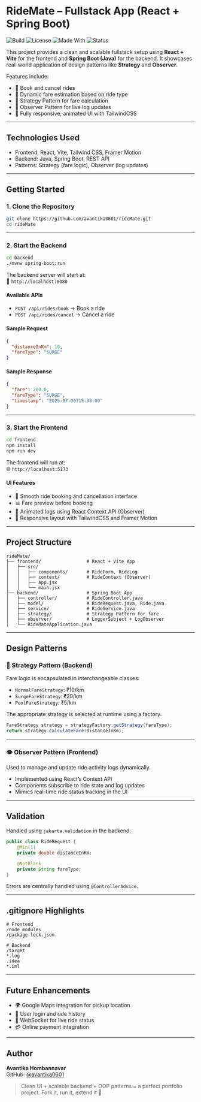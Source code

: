 # RideMate – Fullstack App (React + Spring Boot)

![Build](https://img.shields.io/badge/build-passing-brightgreen)
![License](https://img.shields.io/badge/license-MIT-blue)
![Made With](https://img.shields.io/badge/made%20with-Java%20%7C%20React-blueviolet)
![Status](https://img.shields.io/badge/status-active-success)

This project provides a clean and scalable fullstack setup using **React + Vite** for the frontend and **Spring Boot (Java)** for the backend. It showcases real-world application of design patterns like **Strategy** and **Observer**.

Features include:

- 🚗 Book and cancel rides
- 💸 Dynamic fare estimation based on ride type
- 🧠 Strategy Pattern for fare calculation
- 👀 Observer Pattern for live log updates
- 🎨 Fully responsive, animated UI with TailwindCSS

---

## Technologies Used

- Frontend: React, Vite, Tailwind CSS, Framer Motion
- Backend: Java, Spring Boot, REST API
- Patterns: Strategy (fare logic), Observer (log updates)

---

## Getting Started

### 1. Clone the Repository

```bash
git clone https://github.com/avantika0601/rideMate.git
cd rideMate
```

---

### 2. Start the Backend

```bash
cd backend
./mvnw spring-boot:run
```

The backend server will start at:  
📍 `http://localhost:8080`

#### Available APIs

- `POST /api/rides/book` → Book a ride  
- `POST /api/rides/cancel` → Cancel a ride

#### Sample Request

```json
{
  "distanceInKm": 10,
  "fareType": "SURGE"
}
```

#### Sample Response

```json
{
  "fare": 200.0,
  "fareType": "SURGE",
  "timestamp": "2025-07-06T15:30:00"
}
```

---

### 3. Start the Frontend

```bash
cd frontend
npm install
npm run dev
```

The frontend will run at:  
🌐 `http://localhost:5173`

#### UI Features

- 🚀 Smooth ride booking and cancellation interface
- 📊 Fare preview before booking
- 🔁 Animated logs using React Context API (Observer)
- 📱 Responsive layout with TailwindCSS and Framer Motion

---

## Project Structure

```
rideMate/
├── frontend/                 # React + Vite App
│   ├── src/
│   │   ├── components/       # RideForm, RideLog
│   │   ├── context/          # RideContext (Observer)
│   │   ├── App.jsx
│   │   └── main.jsx
├── backend/                  # Spring Boot App
│   ├── controller/           # RideController.java
│   ├── model/                # RideRequest.java, Ride.java
│   ├── service/              # RideService.java
│   ├── strategy/             # Strategy Pattern for fare
│   ├── observer/             # LoggerSubject + LogObserver
│   └── RideMateApplication.java
```

---

## Design Patterns

### 🧠 Strategy Pattern (Backend)

Fare logic is encapsulated in interchangeable classes:

- `NormalFareStrategy`: ₹10/km  
- `SurgeFareStrategy`: ₹20/km  
- `PoolFareStrategy`: ₹5/km

The appropriate strategy is selected at runtime using a factory.

```java
FareStrategy strategy = strategyFactory.getStrategy(fareType);
return strategy.calculateFare(distanceInKm);
```

---

### 👁️ Observer Pattern (Frontend)

Used to manage and update ride activity logs dynamically.

- Implemented using React’s Context API
- Components subscribe to ride state and log updates
- Mimics real-time ride status tracking in the UI

---

## Validation

Handled using `jakarta.validation` in the backend:

```java
public class RideRequest {
    @Min(1)
    private double distanceInKm;

    @NotBlank
    private String fareType;
}
```

Errors are centrally handled using `@ControllerAdvice`.

---

## .gitignore Highlights

```gitignore
# Frontend
/node_modules
/package-lock.json

# Backend
/target
*.log
.idea
*.iml
```

---

## Future Enhancements

- 🌍 Google Maps integration for pickup location
- 🔐 User login and ride history
- 🔔 WebSocket for live ride status
- 💳 Online payment integration

---

## Author

**Avantika Hombannavar**  
GitHub: [@avantika0601](https://github.com/avantika0601)

> Clean UI + scalable backend + OOP patterns = a perfect portfolio project. Fork it, run it, extend it 🚀
